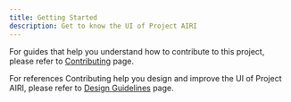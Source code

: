```yaml
---
title: Getting Started
description: Get to know the UI of Project AIRI
---
```


For guides that help you understand how to contribute to this project, please refer to [Contributing](../references/contributing/guide/) page.

For references Contributing help you design and improve the UI of Project AIRI, please refer to [Design Guidelines](../references/design-guidelines/) page.
